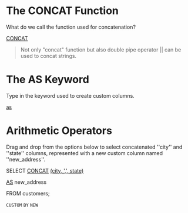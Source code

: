 # The CONCAT Function

What do we call the function used for concatenation?

<ins>CONCAT</ins>

>Not only "concat" function but also double pipe operator || can be used to concat strings.

# The AS Keyword

Type in the keyword used to create custom columns.

<ins>as</ins>

# Arithmetic Operators

Drag and drop from the options below to select concatenated ''city'' and ''state'' columns, represented with a new custom column named ''new_address''.

SELECT <ins>CONCAT</ins> <ins>(city, ',', state)</ins>

<ins>AS</ins> new_address

FROM customers;

`CUSTOM`    `BY`    `NEW`